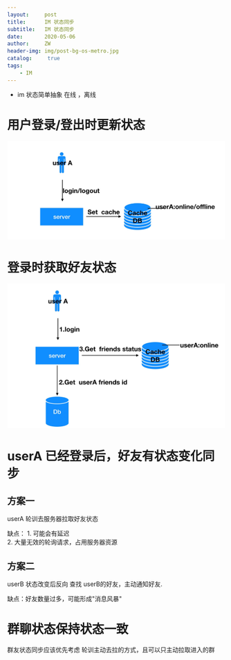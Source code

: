 ```yaml
---
layout:     post
title:      IM 状态同步
subtitle:   IM 状态同步
date:       2020-05-06
author:     ZW
header-img: img/post-bg-os-metro.jpg
catalog: 	 true
tags:
    - IM
---
```


* im 状态简单抽象 在线 ，离线

# 用户登录/登出时更新状态
![图1](/img/20200506_01.jpg)

# 登录时获取好友状态
![图2](/img/20200506_02.jpg)

# userA 已经登录后，好友有状态变化同步
## 方案一
   userA 轮训去服务器拉取好友状态
    
 缺点：
    1. 可能会有延迟   
    2. 大量无效的轮询请求，占用服务器资源


## 方案二
   userB 状态改变后反向 查找 userB的好友，主动通知好友.

缺点：好友数量过多，可能形成"消息风暴"
   

# 群聊状态保持状态一致
 群友状态同步应该优先考虑 轮训主动去拉的方式，且可以只主动拉取进入的群




